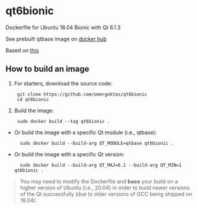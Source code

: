 # qt6bionic

Dockerfile for Ubuntu 18.04 Bionic with Qt 6.1.3

See prebuilt qtbase image on [docker hub](https://hub.docker.com/r/omergoktas/qt6bionic)

Based on [this](https://github.com/wiktorguz/Qt6-docker)

## How to build an image

1. For starters, download the source code:

        git clone https://github.com/omergoktas/qt6bionic
        cd qt6bionic

2. Build the image:

        sudo docker build --tag qt6bionic .

- Or build the image with a specific Qt module (i.e., qtbase):

        sudo docker build --build-arg QT_MODULE=qtbase qt6bionic .

- Or build the image with a specific Qt version:

        sudo docker build --build-arg QT_MAJ=6.1 --build-arg QT_MIN=1 qt6bionic .

> You may need to modify the Dockerfile and **base** your build on a higher version of Ubuntu (i.e., 20.04) in order to build newer versions of the Qt successfully (due to older versions of GCC being shipped on 18.04).

